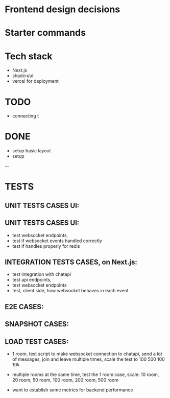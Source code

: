 # Frontend design decisions


# Starter commands

# Tech stack
- Next.js
- shadcn/ui
- vercel for deployment


# TODO
- connecting t


# DONE
- setup basic layout
- setup 

--
# TESTS

## UNIT TESTS CASES UI:

## UNIT TESTS CASES UI:
- test websocket endpoints, 
- test if websocket events handled correctly
- test if handles properly for redis

## INTEGRATION TESTS CASES, on Next.js:
- test integration with chatapi
- test api endpoints,
- test websocket endpoints
- test, client side, how websocket behaves in each event  

## E2E CASES:

## SNAPSHOT CASES:

## LOAD TEST CASES:
- 1 room, test script to make websocket connection to chatapi, send a lot of messages, join and leave multiple times, scale the test to 100 500 100 10k

- multiple rooms at the same time, test the 1 room case, scale: 10 room, 20 room, 50 room, 100 room, 200 room, 500 room

- want to establish some metrics for backend performance